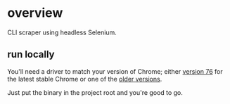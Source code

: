 # overview

CLI scraper using headless Selenium.

## run locally

You'll need a driver to match your version of Chrome; either [version 76](https://chromedriver.storage.googleapis.com/index.html?path=76.0.3809.68/) for the latest stable Chrome or one of the [older versions](https://chromedriver.chromium.org/downloads).

Just put the binary in the project root and you're good to go.
